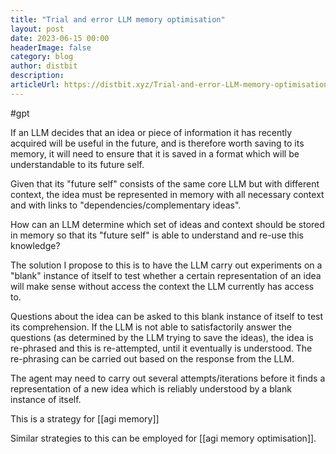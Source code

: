 ```yaml
---
title: "Trial and error LLM memory optimisation"
layout: post
date: 2023-06-15 00:00
headerImage: false
category: blog
author: distbit
description: 
articleUrl: https://distbit.xyz/Trial-and-error-LLM-memory-optimisation
---
```


#gpt 

If an LLM decides that an idea or piece of information it has recently acquired will be useful in the future, and is therefore worth saving to its memory, it will need to ensure that it is saved in a format which will be understandable to its future self.

Given that its "future self" consists of the same core LLM but with different context, the idea must be represented in memory with all necessary context and with links to "dependencies/complementary ideas".

How can an LLM determine which set of ideas and context should be stored in memory so that its "future self" is able to understand and re-use this knowledge?

The solution I propose to this is to have the LLM carry out experiments on a "blank" instance of itself to test whether a certain representation of an idea will make sense without access the context the LLM currently has access to.

Questions about the idea can be asked to this blank instance of itself to test its comprehension. If the LLM is not able to satisfactorily answer the questions (as determined by the LLM trying to save the ideas), the idea is re-phrased and this is re-attempted, until it eventually is understood. The re-phrasing can be carried out based on the response from the LLM.

The agent may need to carry out several attempts/iterations before it finds a representation of a new idea which is reliably understood by a blank instance of itself.

This is a strategy for [[agi memory]] 

Similar strategies to this can be employed for [[agi memory optimisation]].